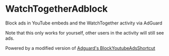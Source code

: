 # WatchTogetherAdblock

Block ads in YouTube embeds and the WatchTogether activity via AdGuard

Note that this only works for yourself, other users in the activity will still see ads.

Powered by a modified version of [Adguard's BlockYoutubeAdsShortcut](https://github.com/AdguardTeam/BlockYouTubeAdsShortcut)
